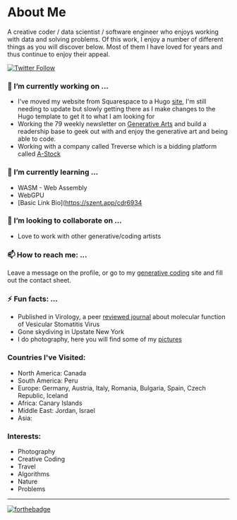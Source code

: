 
# About Me 
A creative coder / data scientist / software engineer who enjoys working with data and solving problems. Of this work, I enjoy a number of different things as you will discover below. Most of them I have loved for years and thus continue to enjoy their appeal. 

<p>
  <a href="https://twitter.com/generatecoll"><img src="https://img.shields.io/twitter/follow/generatecoll.svg?style=social" alt="Twitter Follow" /></a>
</p>

### 🔭 I’m currently working on ...
* I've moved my website from Squarespace to a Hugo [site](https://generativecollective.com), I'm still needing to update but slowly getting there as I make changes to the Hugo template to get it to what I am looking for 
* Working the 79 weekly newsletter on [Generative Arts](https://generative.substack.com) and build a readership base to geek out with and enjoy the generative art and being able to code. 
* Working with a company called Treverse which is a bidding platform called [A-Stock](https://www.a-stock.bid) 

### 🌱 I’m currently learning ...
* WASM - Web Assembly 
* WebGPU
* [Basic Link Bio](https://szent.app/cdr6934

### 👯 I’m looking to collaborate on ...
* Love to work with other generative/coding artists 

### 📫 How to reach me: ...
Leave a message on the profile, or go to my [generative coding](https://www.generativecollective.com) site and fill out the contact sheet. 

### ⚡ Fun facts: ...
* Published in Virology, a peer [reviewed journal](https://pubmed.ncbi.nlm.nih.gov/27643886/) about molecular function of Vesicular Stomatitis Virus
* Gone skydiving in Upstate New York 
* I do photography, here you will find some of my [pictures](https://unsplash.com/@cdr6934)

### Countries I've Visited: 
* North America: Canada
* South America: Peru
* Europe: Germany, Austria, Italy, Romania, Bulgaria, Spain, Czech Republic, Iceland
* Africa: Canary Islands
* Middle East: Jordan, Israel 
* Asia: 

### Interests: 
* Photography
* Creative Coding
* Travel
* Algorithms 
* Nature
* Problems 


----
[![forthebadge](https://forthebadge.com/images/badges/built-by-developers.svg)](https://forthebadge.com)
